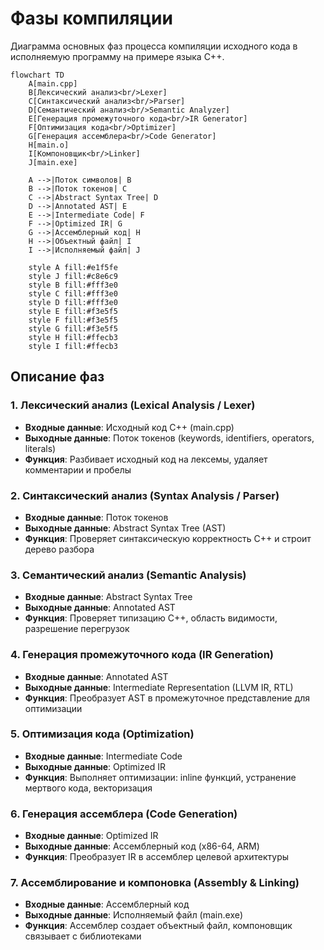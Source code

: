 # Фазы компиляции

Диаграмма основных фаз процесса компиляции исходного кода в исполняемую программу на примере языка C++.

```mermaid
flowchart TD
    A[main.cpp]
    B[Лексический анализ<br/>Lexer]
    C[Синтаксический анализ<br/>Parser]
    D[Семантический анализ<br/>Semantic Analyzer]
    E[Генерация промежуточного кода<br/>IR Generator]
    F[Оптимизация кода<br/>Optimizer]
    G[Генерация ассемблера<br/>Code Generator]
    H[main.o]
    I[Компоновщик<br/>Linker]
    J[main.exe]

    A -->|Поток символов| B
    B -->|Поток токенов| C
    C -->|Abstract Syntax Tree| D
    D -->|Annotated AST| E
    E -->|Intermediate Code| F
    F -->|Optimized IR| G
    G -->|Ассемблерный код| H
    H -->|Объектный файл| I
    I -->|Исполняемый файл| J

    style A fill:#e1f5fe
    style J fill:#c8e6c9
    style B fill:#fff3e0
    style C fill:#fff3e0
    style D fill:#fff3e0
    style E fill:#f3e5f5
    style F fill:#f3e5f5
    style G fill:#f3e5f5
    style H fill:#ffecb3
    style I fill:#ffecb3
```

## Описание фаз

### 1. Лексический анализ (Lexical Analysis / Lexer)
- **Входные данные**: Исходный код C++ (main.cpp)
- **Выходные данные**: Поток токенов (keywords, identifiers, operators, literals)
- **Функция**: Разбивает исходный код на лексемы, удаляет комментарии и пробелы

### 2. Синтаксический анализ (Syntax Analysis / Parser)
- **Входные данные**: Поток токенов
- **Выходные данные**: Abstract Syntax Tree (AST)
- **Функция**: Проверяет синтаксическую корректность C++ и строит дерево разбора

### 3. Семантический анализ (Semantic Analysis)
- **Входные данные**: Abstract Syntax Tree
- **Выходные данные**: Annotated AST
- **Функция**: Проверяет типизацию C++, область видимости, разрешение перегрузок

### 4. Генерация промежуточного кода (IR Generation)
- **Входные данные**: Annotated AST
- **Выходные данные**: Intermediate Representation (LLVM IR, RTL)
- **Функция**: Преобразует AST в промежуточное представление для оптимизации

### 5. Оптимизация кода (Optimization)
- **Входные данные**: Intermediate Code
- **Выходные данные**: Optimized IR
- **Функция**: Выполняет оптимизации: inline функций, устранение мертвого кода, векторизация

### 6. Генерация ассемблера (Code Generation)
- **Входные данные**: Optimized IR
- **Выходные данные**: Ассемблерный код (x86-64, ARM)
- **Функция**: Преобразует IR в ассемблер целевой архитектуры

### 7. Ассемблирование и компоновка (Assembly & Linking)
- **Входные данные**: Ассемблерный код
- **Выходные данные**: Исполняемый файл (main.exe)
- **Функция**: Ассемблер создает объектный файл, компоновщик связывает с библиотеками
